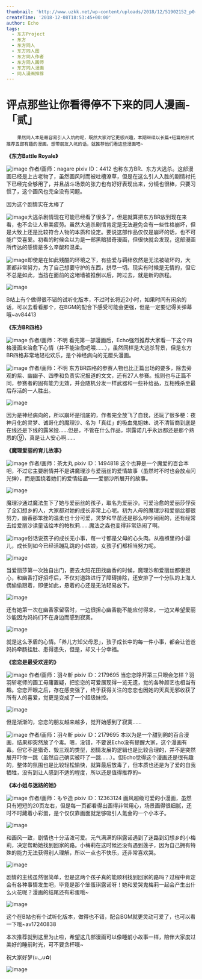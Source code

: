 ```yaml
---
thumbnail: 'http://www.uzkk.net/wp-content/uploads/2018/12/51902152_p0-825x510.png'
createTime: '2018-12-08T18:53:45+00:00'
author: Echo
tags:
  - 东方Project
  - 东方
  - 东方同人
  - 东方同人图
  - 东方同人作者
  - 东方同人画师
  - 东方同人漫画
  - 同人漫画推荐
---
```


# 评点那些让你看得停不下来的同人漫画-「贰」

		果然同人本是最容易引人入坑的呢，既然大家对它更感兴趣，本期继续以长篇+短篇的形式推荐五部有趣的漫画。想带朋友入坑的话，就推荐他们看这些漫画吧~

**《东方Battle Royale》**

![image](http://www.uzkk.net/wp-content/uploads/2018/12/b151f8198618367a3ccd6dc22e738bd4b31ce56d-1024x714.jpg)
作者/画师：nagare
pixiv ID：4412
也称东方BR、东方大逃杀。这部漫画已经是上古老物了，虽然画风时而被吐槽潦草，但是在这么引人入胜的剧情衬托下已经完全够用了，并且战斗场景的张力也有好好表现出来，分镜也很棒，只要习惯了，这个画风也完全没有问题。

因为这个剧情实在太棒了

![image](http://www.uzkk.net/wp-content/uploads/2018/12/f6144d086e061d95780a4d5a7bf40ad162d9ca1d-1024x731.jpg)大逃杀剧情现在可能已经看了很多了，但是就算把东方BR放到现在来看，也不会让人审美疲劳。虽然大逃杀剧情肯定是无法避免会有一些性格崩坏，但是大致上还是比较符合人物的本质和设定。要说这部作品仅仅是崩坏的话，也不可能广受喜爱。初看的时候会以为是一部黑暗猎奇漫画，但很快就会发现，这部漫画所传达的感情是多么辛酸和温柔。

![image](http://www.uzkk.net/wp-content/uploads/2018/12/20180705103853-680x1024.png)即使是在如此残酷的环境之下，有些爱与羁绊依然是无法被破坏的，大家都非常努力，为了自己想要守护的东西，拼尽一切。现实有时候是无情的，但它不总是如此，当挡在面前的这堵墙被推倒以后，跨过去，就是新的旅程。

![image](http://www.uzkk.net/wp-content/uploads/2018/12/img_0031-725x1024.png)

B站上有个做得很不错的试听化版本，不过时长将近2小时，如果时间有闲余的话，可以去看看那个，在BGM的配合下感受可能会更强，但是一定要记得关弹幕哦~av84413

**《东方BR四格》**

![image](http://www.uzkk.net/wp-content/uploads/2018/12/20180705121128.png)
作者/画师：不明
看完第一部漫画后，Echo强烈推荐大家看一下这个四格漫画来治愈下心情（并不能治愈吧喂……），虽然同样是大逃杀背景，但是东方BR四格非常地轻松欢乐，是个神经病向的无厘头漫画。

![image](http://www.uzkk.net/wp-content/uploads/2018/12/f09afd0735fae6cd688edf2a0fb30f2443a70ff7-1-352x1024.jpg)
作者/画师：不明
东方BR四格的参赛人物也比正篇出场的要多，除去旁观的紫、幽幽子、四季和负责实况报道的文文，还有27人参赛。规则也与正篇不同，参赛者的固有能力无效，并会随机分发一样武器和一些补给品，互相残杀至最后存活的一人胜出。

![image](http://www.uzkk.net/wp-content/uploads/2018/12/531977df8db1cb1399b44958dd54564e90584bc9-352x1024.jpg)

因为是神经病向的，所以崩坏是彻底的，作者完全放飞了自我，还玩了很多梗：夜神月化的灵梦、诚哥化的魔理沙、名为「真红」的吸血鬼姐妹、说不清智商到底是在线还是下线的露米娅……但是，不管在什么作品，琪露诺几乎永远都还是那个熟悉的⑨，真是让人安心啊……

**《魔理爱丽的育儿故事》**

![image](http://www.uzkk.net/wp-content/uploads/2018/12/51902152_p0-725x1024.png)
作者/画师：茶太丸
pixiv ID：1494818
这个也算是一个魔爱的百合本吧，不过它主要剧情并不是讲魔理沙与爱丽丝的爱情故事（虽然时不时也会放点闪光弹），而是围绕着她们的爱情结晶——爱丽沙所展开的故事。

![image](http://www.uzkk.net/wp-content/uploads/2018/12/20180705112427-735x1024.png)

魔理沙通过魔法生下了她与爱丽丝的孩子，取名为爱丽沙。可爱治愈的爱丽莎俘获了全幻想乡的人，大家都对她的成长非常上心呢。初为人母的魔理沙和爱丽丝都很努力，幽香那笨挫的温柔也十分可爱，灵梦和早苗还是那么吵吵闹闹的，还有经常去给爱丽沙读童话绘本的帕秋莉……魔法之森也变得非常热闹了啊。

![image](http://www.uzkk.net/wp-content/uploads/2018/12/20180705110806-695x1024.png)俗话说孩子的成长无小事，每一寸都是父母的心头肉。从襁褓里的小婴儿，成长到如今已经活蹦乱跳的小姑娘，女孩子们都相当努力呢。

![image](http://www.uzkk.net/wp-content/uploads/2018/12/62602350_p0-725x1024.jpg)

当爱丽莎第一次独自出门，要去太阳花田找幽香的时候，魔理沙和爱丽丝都很担心，和幽香打好招呼后，不仅对道路进行了障碍排除，还安排了一个分队的上海人偶偷偷跟着，即便如此，悬着的心还是无法轻易放下。

![image](http://www.uzkk.net/wp-content/uploads/2018/12/20180705112954-735x1024.png)

还有她第一次在幽香家留宿时，一边很担心幽香能不能应付得来，一边又希望爱丽沙能因为妈妈们不在身边而感到寂寞。

![image](http://www.uzkk.net/wp-content/uploads/2018/12/20180705112946-741x1024.png)

就是这么矛盾的心情。「养儿方知父母恩」，孩子成长中的每一件小事，都会让爸爸妈妈牵肠挂肚、患得患失，但是，却又十分幸福。

**《恋恋是最受欢迎的》**

![image](http://www.uzkk.net/wp-content/uploads/2018/12/20180706120640-726x1024.jpg)
作者/画师：羽々斬
pixiv ID：2179695
当恋恋睁开第三只眼会怎样？羽羽斩老师的画工毋庸置疑，把恋恋的可爱展现得一览无遗，觉的各种颜艺也相当有趣。恋恋开眼之后，存在感变强了，终于获得关注的恋恋也因她的天真无邪收获了所有人的喜爱，觉更是变成了一个超级妹控。

![image](http://www.uzkk.net/wp-content/uploads/2018/12/8241574e9258d109d91c4820d958ccbf6d814dbe-724x1024.jpg)

但是渐渐的，恋恋的朋友越来越多，觉开始感到了寂寞……

![image](http://www.uzkk.net/wp-content/uploads/2018/12/3394810a19d8bc3ec382e7588a8ba61ea9d345ab-724x1024.jpg)
作者/画师：羽々斬
pixiv ID：2179695
本以为是一个甜到齁的百合漫画，结果却突然放了个毒。嗯，没错，不要说Echo没有提醒大家，这个漫画有毒。但它不是猎奇、毁三观的类型，剧情发展的逻辑也是比较合理的，并不是突然展开吓你一跳（虽然自己确实被吓了一跳……）。但Echo觉得这个漫画还是很有趣的，整体的氛围也是比较轻松愉快，就算最后放毒了，但本质也还是为了爱的自我牺牲，没有到让人感到不适的程度，所以还是值得推荐的~

**《本小姐与迷路的她》**

![image](http://www.uzkk.net/wp-content/uploads/2018/12/62733582_p0.png)
作者/画师：もや造
pixiv ID：12363124
画风超级可爱的小漫画，虽然只有短短的20页左右，但是每一页都看得出画得非常用心，场景画得很细腻，还时不时藏着小彩蛋，是个仅仅靠画面就足够吸引人氪金的一个小本子。

![image](http://www.uzkk.net/wp-content/uploads/2018/12/16410823dd54564e886bf1dfb9de9c82d0584fda-701x1024.jpg)

和画风一致，剧情也十分活泼可爱。元气满满的琪露诺遇到了迷路到幻想乡的小梅莉，决定帮助她找到回家的路。小梅莉在这时候还没有遇到莲子，因为自己拥有特殊的能力无法获得别人理解，所以一点也不快乐，还非常喜欢哭。

![image](http://www.uzkk.net/wp-content/uploads/2018/12/3394810a19d8bc3e9556132c888ba61ea9d3458a-701x1024.jpg)

剧情的主线虽然很简单，但是这两个孩子真的能顺利找到回家的路吗？过程中肯定会有各种事情发生吧，毕竟是那个笨蛋琪露诺呀！她和爱哭鬼梅莉一起会产生出什么火花呢？漫画的结尾还有彩蛋哦~

![image](http://www.uzkk.net/wp-content/uploads/2018/12/8f030824ab18972b83c6152ceccd7b899f510a68-701x1024.jpg)

这个在B站也有个试听化版本，做得也不错，配合BGM就更灵动可爱了，也可以看一下哦~av17240838

本次推荐就到这里为止啦，希望这几部漫画可以像睡前小故事一样，陪伴大家度过美好的睡前时光，可不要贪杯哦~

祝大家好梦(u◡u✿)

![image](http://www.uzkk.net/wp-content/uploads/2018/12/20180706121202.jpg)
